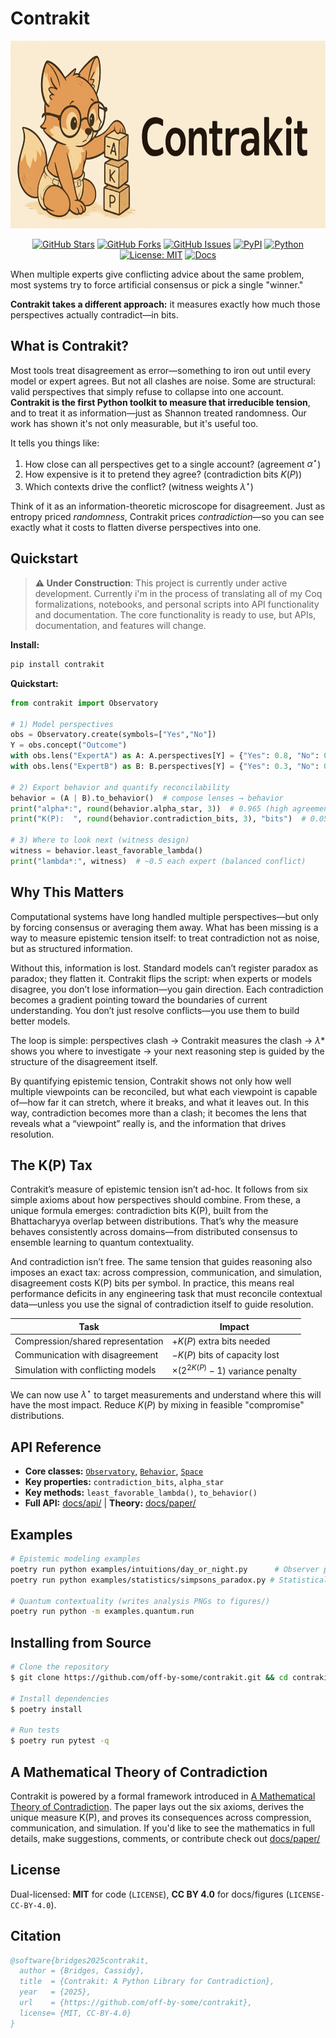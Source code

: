 # Contrakit

<p align="center">
  <img src="https://raw.githubusercontent.com/off-by-some/contrakit/main/docs/images/contrakit-banner.png" height="300" alt="Contrakit banner">
</p>

<p align="center">
  <a href="https://github.com/off-by-some/contrakit"><img src="https://img.shields.io/github/stars/off-by-some/contrakit?style=flat" alt="GitHub Stars"></a>
  <a href="https://github.com/off-by-some/contrakit"><img src="https://img.shields.io/github/forks/off-by-some/contrakit?style=flat" alt="GitHub Forks"></a>
  <a href="https://github.com/off-by-some/contrakit/issues"><img src="https://img.shields.io/github/issues/off-by-some/contrakit" alt="GitHub Issues"></a>
  <a href="https://pypi.org/project/contrakit/"><img src="https://img.shields.io/pypi/v/contrakit?label=PyPI" alt="PyPI"></a>
  <a href="https://pypi.org/project/contrakit/"><img src="https://img.shields.io/pypi/pyversions/contrakit" alt="Python"></a>
  <a href="https://github.com/off-by-some/contrakit/blob/main/LICENSE"><img src="https://img.shields.io/badge/License-MIT-yellow.svg" alt="License: MIT"></a>
  <a href="https://github.com/off-by-some/contrakit/tree/main/docs"><img src="https://img.shields.io/badge/docs-reference-blue.svg" alt="Docs"></a>
</p>

When multiple experts give conflicting advice about the same problem, most systems try to force artificial consensus or pick a single "winner." 

**Contrakit takes a different approach:** it measures exactly how much those perspectives actually contradict—in bits.


## What is Contrakit?

Most tools treat disagreement as error—something to iron out until every model or expert agrees. But not all clashes are noise. Some are structural: valid perspectives that simply refuse to collapse into one account. **Contrakit is the first Python toolkit to measure that irreducible tension**, and to treat it as information—just as Shannon treated randomness. Our work has shown it's not only measurable, but it's useful too. 

It tells you things like:

1. How close can all perspectives get to a single account? (agreement $α^\star$)
2. How expensive is it to pretend they agree? (contradiction bits $K(P)$)
3. Which contexts drive the conflict? (witness weights $λ^\star$)

Think of it as an information-theoretic microscope for disagreement. Just as entropy priced *randomness*, Contrakit prices *contradiction*—so you can see exactly what it costs to flatten diverse perspectives into one.

## Quickstart
> **⚠️ Under Construction**: This project is currently under active development. Currently i'm in the process of translating all of my Coq formalizations, notebooks, and personal scripts into API functionality and documentation. The core functionality is ready to use, but APIs, documentation, and features will change.


**Install:**

```bash
pip install contrakit
```

**Quickstart:**

```python
from contrakit import Observatory

# 1) Model perspectives
obs = Observatory.create(symbols=["Yes","No"])
Y = obs.concept("Outcome")
with obs.lens("ExpertA") as A: A.perspectives[Y] = {"Yes": 0.8, "No": 0.2}
with obs.lens("ExpertB") as B: B.perspectives[Y] = {"Yes": 0.3, "No": 0.7}

# 2) Export behavior and quantify reconcilability
behavior = (A | B).to_behavior()  # compose lenses → behavior
print("alpha*:", round(behavior.alpha_star, 3))  # 0.965 (high agreement)
print("K(P):  ", round(behavior.contradiction_bits, 3), "bits")  # 0.051 bits (low cost)

# 3) Where to look next (witness design)
witness = behavior.least_favorable_lambda()
print("lambda*:", witness)  # ~0.5 each expert (balanced conflict)
```

## Why This Matters
Computational systems have long handled multiple perspectives—but only by forcing consensus or averaging them away. What has been missing is a way to measure epistemic tension itself: to treat contradiction not as noise, but as structured information.

Without this, information is lost. Standard models can’t register paradox as paradox; they flatten it. Contrakit flips the script: when experts or models disagree, you don’t lose information—you gain direction. Each contradiction becomes a gradient pointing toward the boundaries of current understanding. You don’t just resolve conflicts—you use them to build better models.

The loop is simple: perspectives clash → Contrakit measures the clash → $λ*$ shows you where to investigate → your next reasoning step is guided by the structure of the disagreement itself.

By quantifying epistemic tension, Contrakit shows not only how well multiple viewpoints can be reconciled, but what each viewpoint is capable of—how far it can stretch, where it breaks, and what it leaves out. In this way, contradiction becomes more than a clash; it becomes the lens that reveals what a “viewpoint” really is, and the information that drives resolution.


## The K(P) Tax
Contrakit’s measure of epistemic tension isn’t ad-hoc. It follows from six simple axioms about how perspectives should combine. From these, a unique formula emerges: contradiction bits K(P), built from the Bhattacharyya overlap between distributions. That’s why the measure behaves consistently across domains—from distributed consensus to ensemble learning to quantum contextuality.

And contradiction isn’t free. The same tension that guides reasoning also imposes an exact tax: across compression, communication, and simulation, disagreement costs K(P) bits per symbol. In practice, this means real performance deficits in any engineering task that must reconcile contextual data—unless you use the signal of contradiction itself to guide resolution.

| Task | Impact |
|---|---|
| Compression/shared representation | $+K(P)$ extra bits needed |
| Communication with disagreement | $-K(P)$ bits of capacity lost |
| Simulation with conflicting models | $×(2^{2K(P)} - 1)$ variance penalty |


We can now use $λ^\star$ to target measurements and understand where this will have the most impact. Reduce $K(P)$ by mixing in feasible "compromise" distributions.


## API Reference

* **Core classes:** [`Observatory`](https://github.com/off-by-some/contrakit/blob/main/docs/api/observatory.md), [`Behavior`](https://github.com/off-by-some/contrakit/blob/main/docs/api/behavior.md), [`Space`](https://github.com/off-by-some/contrakit/blob/main/docs/api/space.md)
* **Key properties:** `contradiction_bits`, `alpha_star` 
* **Key methods:** `least_favorable_lambda()`, `to_behavior()`
* **Full API:** [docs/api/](https://github.com/off-by-some/contrakit/tree/main/docs/api/) | **Theory:** [docs/paper/](https://github.com/off-by-some/contrakit/tree/main/docs/paper/)


## Examples

```bash
# Epistemic modeling examples
poetry run python examples/intuitions/day_or_night.py      # Observer perspective conflicts
poetry run python examples/statistics/simpsons_paradox.py # Statistical paradox resolution

# Quantum contextuality (writes analysis PNGs to figures/)
poetry run python -m examples.quantum.run
```

## Installing from Source


```bash
# Clone the repository
$ git clone https://github.com/off-by-some/contrakit.git && cd contrakit

# Install dependencies
$ poetry install

# Run tests
$ poetry run pytest -q
```


## A Mathematical Theory of Contradiction

Contrakit is powered by a formal framework introduced in [A Mathematical Theory of Contradiction](https://zenodo.org/records/17203336). The paper lays out the six axioms, derives the unique measure K(P), and proves its consequences across compression, communication, and simulation. If you'd like to see the mathematics in full details, make suggestions, comments, or contribute check out [docs/paper/](https://github.com/off-by-some/contrakit/tree/main/docs/paper/)

## License

Dual-licensed: **MIT** for code (`LICENSE`), **CC BY 4.0** for docs/figures (`LICENSE-CC-BY-4.0`).

## Citation

```bibtex
@software{bridges2025contrakit,
  author = {Bridges, Cassidy},
  title  = {Contrakit: A Python Library for Contradiction},
  year   = {2025},
  url    = {https://github.com/off-by-some/contrakit},
  license= {MIT, CC-BY-4.0}
}
```

